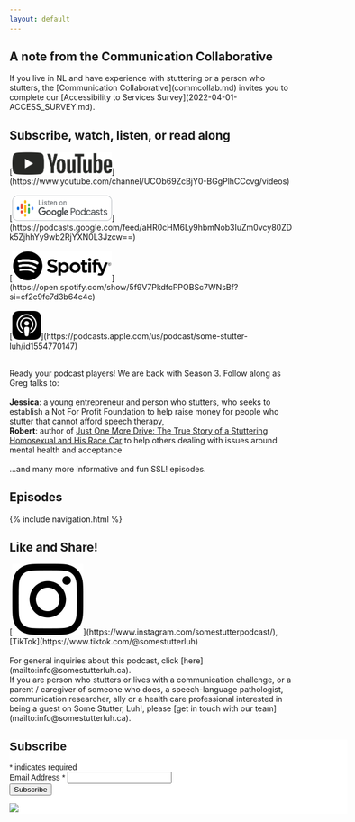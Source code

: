 ```yaml
---
layout: default
---
```

<h2>A note from the Communication Collaborative</h2>
If you live in NL and have experience with stuttering or a person who stutters, the [Communication Collaborative](commcollab.md) invites you to complete our [Accessibility to Services Survey](2022-04-01-ACCESS_SURVEY.md).

<h2>Subscribe, watch, listen, or read along</h2>
[<img src="/assets/img/yt_logo_mono_light.png" width="35%" height="35%"/>](https://www.youtube.com/channel/UCOb69ZcBjY0-BGgPlhCCcvg/videos)<BR><BR>
[<img src="/assets/img/EN_Google_Podcasts_Badge_8x.png" width="35%" height="35%"/>](https://podcasts.google.com/feed/aHR0cHM6Ly9hbmNob3IuZm0vcy80ZDk5ZjhhYy9wb2RjYXN0L3Jzcw==)<BR><BR>
[<img src="/assets/img/Spotify_Logo_CMYK_Black.png" width="35%" height="35%"/>](https://open.spotify.com/show/5f9V7PkdfcPPOBSc7WNsBf?si=cf2c9fe7d3b64c4c)<BR><BR>
[<img src="/assets/img/Apple_Podcast_Icon.png" width="10%" height="10%"/>](https://podcasts.apple.com/us/podcast/some-stutter-luh/id1554770147)<BR><BR>

Ready your podcast players! We are back with Season 3. Follow along as Greg talks to: <br>
<br>
<b>Jessica</b>: a young entrepreneur and person who stutters, who seeks to establish a Not For Profit Foundation to help raise money for people who stutter that  cannot afford speech therapy,<br>
<b>Robert</b>: author of [Just One More Drive: The True Story of a Stuttering Homosexual and His Race Car](https://www.tidewaterpress.ca/just-one-more-drive/) to help others dealing with issues around mental health and acceptance<br><br>
...and many more informative and fun SSL! episodes.

<h2>Episodes</h2>
{% include navigation.html %}

<h2>Like and Share!</h2>
[<img src="/assets/img/IG-glyph-logo_May2016.png" width="25%" height="25%"/>](https://www.instagram.com/somestutterpodcast/), [TikTok](https://www.tiktok.com/@somestutterluh)
<BR><BR>
For general inquiries about this podcast, click [here](mailto:info@somestutterluh.ca).<BR>
If you are person who stutters or lives with a communication challenge, or a parent / caregiver of someone who does, a speech-language pathologist, communication researcher, ally or a health care professional interested in being a guest on Some Stutter, Luh!, please [get in touch with our team](mailto:info@somestutterluh.ca).
<BR>
<!-- Begin Mailchimp Signup Form -->
<link href="//cdn-images.mailchimp.com/embedcode/classic-10_7_dtp.css" rel="stylesheet" type="text/css">
<style type="text/css">
	#mc_embed_signup{background:#fff; clear:left; font:14px Helvetica,Arial,sans-serif;  width:600px;}
	/* Add your own Mailchimp form style overrides in your site stylesheet or in this style block.
	   We recommend moving this block and the preceding CSS link to the HEAD of your HTML file. */
</style>
<div id="mc_embed_signup">
<form action="https://somestutterluh.us17.list-manage.com/subscribe/post?u=0dfdef14b2f94a4f50ee0ab6a&amp;id=6ac4840c4b" method="post" id="mc-embedded-subscribe-form" name="mc-embedded-subscribe-form" class="validate" target="_blank" novalidate>
    <div id="mc_embed_signup_scroll">
	<h2>Subscribe</h2>
<div class="indicates-required"><span class="asterisk">*</span> indicates required</div>
<div class="mc-field-group">
	<label for="mce-EMAIL">Email Address  <span class="asterisk">*</span>
</label>
	<input type="email" value="" name="EMAIL" class="required email" id="mce-EMAIL">
</div>
	<div id="mce-responses" class="clear foot">
		<div class="response" id="mce-error-response" style="display:none"></div>
		<div class="response" id="mce-success-response" style="display:none"></div>
	</div>    <!-- real people should not fill this in and expect good things - do not remove this or risk form bot signups-->
    <div style="position: absolute; left: -5000px;" aria-hidden="true"><input type="text" name="b_0dfdef14b2f94a4f50ee0ab6a_6ac4840c4b" tabindex="-1" value=""></div>
        <div class="optionalParent">
            <div class="clear foot">
                <input type="submit" value="Subscribe" name="subscribe" id="mc-embedded-subscribe" class="button">
                <p class="brandingLogo"><a href="http://eepurl.com/h1Rc-T" title="Mailchimp - email marketing made easy and fun"><img src="https://eep.io/mc-cdn-images/template_images/branding_logo_text_dark_dtp.svg"></a></p>
            </div>
        </div>
    </div>
</form>
</div>
<script type='text/javascript' src='//s3.amazonaws.com/downloads.mailchimp.com/js/mc-validate.js'></script><script type='text/javascript'>(function($) {window.fnames = new Array(); window.ftypes = new Array();fnames[0]='EMAIL';ftypes[0]='email';fnames[1]='FNAME';ftypes[1]='text';fnames[2]='LNAME';ftypes[2]='text';}(jQuery));var $mcj = jQuery.noConflict(true);</script>
<!--End mc_embed_signup-->

